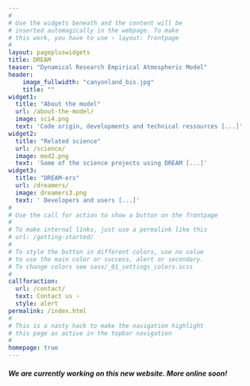 ```yaml
---
#
# Use the widgets beneath and the content will be
# inserted automagically in the webpage. To make
# this work, you have to use › layout: frontpage
#
layout: pagepluswidgets
title: DREAM 
teaser: "Dynamical Research Empirical Atmospheric Model"
header:
    image_fullwidth: "canyonland_bis.jpg"
    title: ""
widget1:
  title: "About the model"
  url: /about-the-model/
  image: sci4.png
  text: 'Code origin, developments and technical ressources [...]'
widget2:
  title: "Related science"
  url: /science/
  image: mod2.png
  text: 'Some of the science projects using DREAM [...]'
widget3:
  title: "DREAM-ers"
  url: /dreamers/
  image: dreamers3.png
  text: ' Developers and users [...]'
#
# Use the call for action to show a button on the frontpage
#
# To make internal links, just use a permalink like this
# url: /getting-started/
#
# To style the button in different colors, use no value
# to use the main color or success, alert or secondary.
# To change colors see sass/_01_settings_colors.scss
#
callforaction:
  url: /contact/
  text: Contact us ›
  style: alert
permalink: /index.html
#
# This is a nasty hack to make the navigation highlight
# this page as active in the topbar navigation
#
homepage: true
---
```

#### _We are currently working on this new website. More online soon!_